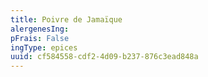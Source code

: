 ```yaml
---
title: Poivre de Jamaïque
alergenesIng:
pFrais: False
ingType: epices
uuid: cf584558-cdf2-4d09-b237-876c3ead848a
---
```


